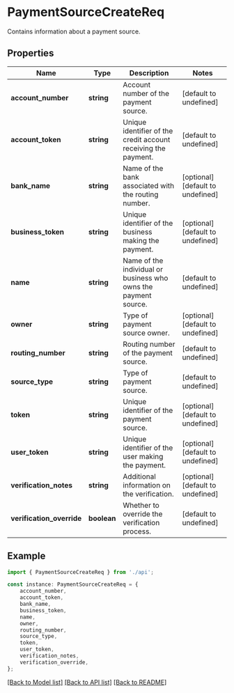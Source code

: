 # PaymentSourceCreateReq

Contains information about a payment source.

## Properties

Name | Type | Description | Notes
------------ | ------------- | ------------- | -------------
**account_number** | **string** | Account number of the payment source. | [default to undefined]
**account_token** | **string** | Unique identifier of the credit account receiving the payment. | [default to undefined]
**bank_name** | **string** | Name of the bank associated with the routing number. | [optional] [default to undefined]
**business_token** | **string** | Unique identifier of the business making the payment. | [optional] [default to undefined]
**name** | **string** | Name of the individual or business who owns the payment source. | [default to undefined]
**owner** | **string** | Type of payment source owner. | [optional] [default to undefined]
**routing_number** | **string** | Routing number of the payment source. | [default to undefined]
**source_type** | **string** | Type of payment source. | [default to undefined]
**token** | **string** | Unique identifier of the payment source. | [optional] [default to undefined]
**user_token** | **string** | Unique identifier of the user making the payment. | [optional] [default to undefined]
**verification_notes** | **string** | Additional information on the verification. | [optional] [default to undefined]
**verification_override** | **boolean** | Whether to override the verification process. | [default to undefined]

## Example

```typescript
import { PaymentSourceCreateReq } from './api';

const instance: PaymentSourceCreateReq = {
    account_number,
    account_token,
    bank_name,
    business_token,
    name,
    owner,
    routing_number,
    source_type,
    token,
    user_token,
    verification_notes,
    verification_override,
};
```

[[Back to Model list]](../README.md#documentation-for-models) [[Back to API list]](../README.md#documentation-for-api-endpoints) [[Back to README]](../README.md)
